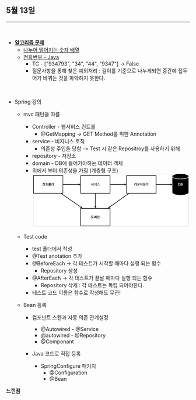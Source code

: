 ## 5월 13일

***

<br>

* __[알고리즘 문제](https://github.com/CureLatte/Bae_joonHub.git)__
  * [나누어 떨어지는 숫자 배열](/Algorithm/Programmers/Level1/나누어떨어지는숫자배열.py)
  * [전화번부 - Java](/Algorithm/Programmers/Level2/전화번호목록.java)
    * TC - ["934793", "34", "44", "9347"] -> False 
    * 질문사항을 통해 찾은 예외처리 : 길이를 기준으로 나누게되면 중간에 접두어가 바뀌는 것을 파악하지 못한다. 

<br>


* Spring 강의 
  * mvc 패턴을 따름
    * Controller - 웹서비스 컨트롤
      * @GetMapping -> GET Method를 위한 Annotation 
    * service - 비지니스 로직
      * 의존성 주입을 당함 -> Test 시 같은 Repositroy를 사용하기 위해 
    * repository - 저장소
    * domain - DB에 들어가야하는 데이터 객체
    * 위에서 부터 의존성을 가짐 (계층형 구조)
    ![Class의존관계.png](Class의존관계.png)
  * Test code 
    * test 폴더에서 작성
    * @Test anotation 추가 
    * @BeforeEach -> 각 테스트가 시작할 때마다 실행 되는 함수
      * Repository 생성
    * @AfterEach -> 각 테스트가 끝날 때마다 실행 되는 함수
      * Repository 삭제 : 각 테스트는 독립 되어야한다. 
    * 테스트 코드 이름은 함수로 작성해도 무관!
    
  * Bean 등록
    * 컴포넌트 스캔과 자동 의존 관계설정
      * @Autowired - @Service
      * @autowired - @Repository
      * @Componant
      
    * Java 코드로 직접 등록 
      * SpringConfigure 패키지
        * @Configuration 
        * @Bean
        


__느낀점__
> 
